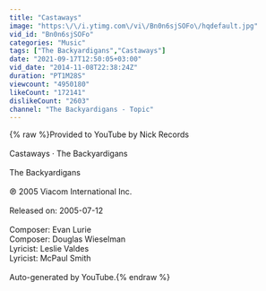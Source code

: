 ```yaml
---
title: "Castaways"
image: "https:\/\/i.ytimg.com\/vi\/Bn0n6sjSOFo\/hqdefault.jpg"
vid_id: "Bn0n6sjSOFo"
categories: "Music"
tags: ["The Backyardigans","Castaways"]
date: "2021-09-17T12:50:05+03:00"
vid_date: "2014-11-08T22:38:24Z"
duration: "PT1M28S"
viewcount: "4950180"
likeCount: "172141"
dislikeCount: "2603"
channel: "The Backyardigans - Topic"
---
```

{% raw %}Provided to YouTube by Nick Records<br /><br />Castaways · The Backyardigans<br /><br />The Backyardigans<br /><br />℗ 2005 Viacom International Inc.<br /><br />Released on: 2005-07-12<br /><br />Composer: Evan Lurie<br />Composer: Douglas Wieselman<br />Lyricist: Leslie Valdes<br />Lyricist: McPaul Smith<br /><br />Auto-generated by YouTube.{% endraw %}
